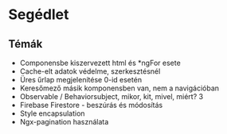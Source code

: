 # Segédlet

## Témák
- Componensbe kiszervezett html és *ngFor esete
- Cache-elt adatok védelme, szerkesztésnél
- Üres űrlap megjelenítése 0-id esetén
- Keresőmező másik komponensben van, nem a navigációban
- Observable / Behaviorsubject, mikor, kit, mivel, miért? 3
- Firebase Firestore - beszúrás és módosítás
- Style encapsulation
- Ngx-pagination használata
